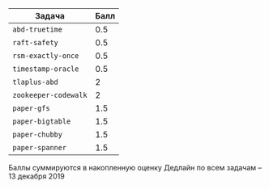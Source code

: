 Задача | Балл
 ---- |------
`abd-truetime` | 0.5
`raft-safety` | 0.5
`rsm-exactly-once` | 0.5
`timestamp-oracle` | 0.5
`tlaplus-abd` | 2
`zookeeper-codewalk` | 2
`paper-gfs` | 1.5
`paper-bigtable` | 1.5
`paper-chubby` | 1.5
`paper-spanner` | 1.5

Баллы суммируются в накопленную оценку
Дедлайн по всем задачам – 13 декабря 2019